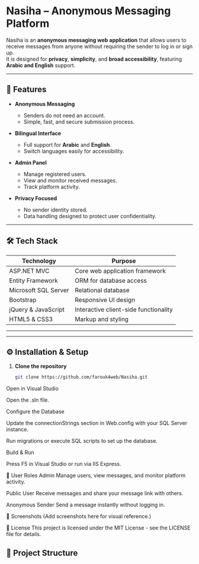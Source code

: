 # Nasiha – Anonymous Messaging Platform

Nasiha is an **anonymous messaging web application** that allows users to receive messages from anyone without requiring the sender to log in or sign up.  
It is designed for **privacy**, **simplicity**, and **broad accessibility**, featuring **Arabic and English** support.

---

## 🚀 Features

- **Anonymous Messaging**
  - Senders do not need an account.
  - Simple, fast, and secure submission process.

- **Bilingual Interface**
  - Full support for **Arabic** and **English**.
  - Switch languages easily for accessibility.

- **Admin Panel**
  - Manage registered users.
  - View and monitor received messages.
  - Track platform activity.

- **Privacy Focused**
  - No sender identity stored.
  - Data handling designed to protect user confidentiality.

---

## 🛠️ Tech Stack

| Technology           | Purpose                                 |
|----------------------|-----------------------------------------|
| ASP.NET MVC          | Core web application framework          |
| Entity Framework     | ORM for database access                 |
| Microsoft SQL Server | Relational database                     |
| Bootstrap            | Responsive UI design                    |
| jQuery & JavaScript  | Interactive client-side functionality   |
| HTML5 & CSS3         | Markup and styling                      |

---

---

## ⚙️ Installation & Setup

1. **Clone the repository**
   ```bash
   git clone https://github.com/farouk4web/Nasiha.git


Open in Visual Studio

Open the .sln file.

Configure the Database

Update the connectionStrings section in Web.config with your SQL Server instance.

Run migrations or execute SQL scripts to set up the database.

Build & Run

Press F5 in Visual Studio or run via IIS Express.

🔐 User Roles
Admin
Manage users, view messages, and monitor platform activity.

Public User
Receive messages and share your message link with others.

Anonymous Sender
Send a message instantly without logging in.

📸 Screenshots
(Add screenshots here for visual reference.)

📜 License
This project is licensed under the MIT License - see the LICENSE file for details.
## 📂 Project Structure

